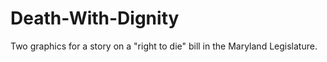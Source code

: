 # Death-With-Dignity
Two graphics for a story on a "right to die" bill in the Maryland Legislature. 
